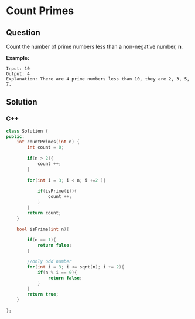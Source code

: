 # Count Primes



## Question

Count the number of prime numbers less than a non-negative number, **n**.

**Example:**

```
Input: 10
Output: 4
Explanation: There are 4 prime numbers less than 10, they are 2, 3, 5, 7.
```

## Solution  



### C++

```c++
class Solution {
public:
    int countPrimes(int n) {        
        int count = 0;
        
        if(n > 2){
            count ++;
        }
        
        for(int i = 3; i < n; i +=2 ){
            
            if(isPrime(i)){
                count ++;
            }
        }
        return count;
    }
    
    bool isPrime(int n){

        if(n == 1){
            return false;
        }

        //only odd number
        for(int i = 3; i <= sqrt(n); i += 2){
            if(n % i == 0){
                return false;
            }
        }
        return true;
    }
    
};
```


